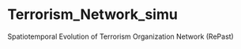 Terrorism_Network_simu
======================

Spatiotemporal Evolution of Terrorism Organization Network (RePast)
